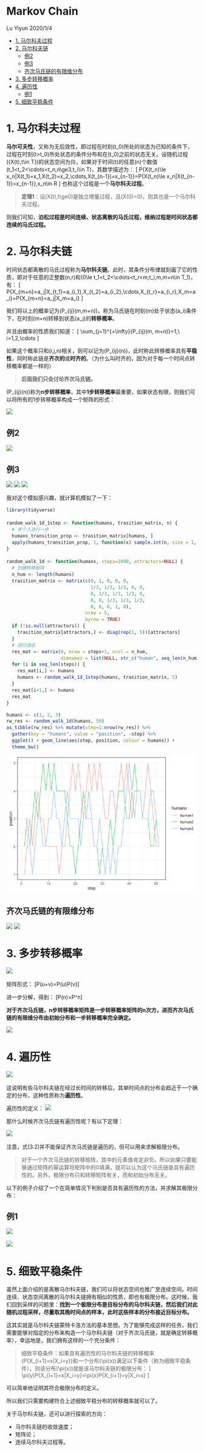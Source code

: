 Markov Chain
================
Lu Yiyun
2020/1/4

  - [1. 马尔科夫过程](#马尔科夫过程)
  - [2. 马尔科夫链](#马尔科夫链)
      - [例2](#例2)
      - [例3](#例3)
      - [齐次马氏链的有限维分布](#齐次马氏链的有限维分布)
  - [3. 多步转移概率](#多步转移概率)
  - [4. 遍历性](#遍历性)
      - [例1](#例1)
  - [5. 细致平稳条件](#细致平稳条件)

# 1\. 马尔科夫过程

**马尔可夫性**，又称为无后效性，即过程在时刻\(t_0\)所处的状态为已知的条件下，过程在时刻\(t>t_0\)所处状态的条件分布和在\(t_0\)之前的状态无关。设随机过程\({X(t),t\in T}\)的状态空间为\(I\)，如果对于时间\(t\)的任意\(n\)个数值\(t_1<t_2<\cdots<t_n,n\ge3,t_i\in T\)，其数学描述为：
\[
P\{X(t_n)\le x_n|X(t_1)=x_1,X(t_2)=x_2,\cdots,X(t_{n-1})=x_{n-1}\}=P\{X(t_n)\le x_n|X(t_{n-1})=x_{n-1}\},x_n\in R
\] 也称这个过程是一个**马尔科夫过程**。

> **定理1**：设\(X(t),t\ge0\)是独立增量过程，且\(X(0)=0\)，则其也是一个马尔科夫过程。

则我们可知，**泊松过程是时间连续、状态离散的马氏过程，维纳过程是时间状态都连续的马氏过程。**

# 2\. 马尔科夫链

时间状态都离散的马氏过程称为**马尔科夫链**。此时，其条件分布律就刻画了它的性质，即对于任意的正整数\(n,r\)和\(0\le t_1<t_2<\cdots<t_r<m;t_i,m,m+n\in T_1\)，有：
\[
P\{X_{m+n}=a_j|X_{t_1}=a_{i_1},X_{t_2}=a_{i_2},\cdots,X_{t_r}=a_{i_r},X_m=a_i\}=P\{X_{m+n}=a_j|X_m=a_i\}
\]

我们将以上的概率记为\(P_{ij}(m,m+n)\)，称为马氏链在时刻\(m\)处于状态\(a_i\)条件下，在时刻\(m+n\)转移到状态\(a_j\)的**转移概率**。

并且由概率的性质我们知道： \[
\sum_{j=1}^{+\infty}{P_{ij}(m, m+n)}=1,\ i=1,2,\cdots
\]

如果这个概率只和\(i,j,n\)相关，则可以记为\(P_{ij}(n)\)，此时称此转移概率具有**平稳性**，同时称此链是**齐次的**或**时齐的**。（为什么叫时齐的，因为对于每一个时间点转移概率都是一样的）

> **后面我们只会讨论齐次马氏链。**

\(P_{ij}(n)\)称为**n步转移概率**，其中**1步转移概率**最重要，如果状态有限，则我们可以将所有的1步转移概率构成一个矩阵的形式：

![](../images/transition_matrix.png)

## 例2

![](../images/markov_exam2.png)

## 例3

![](../images/markov_exam3-1.png) ![](../images/markov_exam3-2.png)
![](../images/markov_exam3-3.png)

我对这个模拟感兴趣，就计算机模拟了一下：

``` r
library(tidyverse)

random_walk_1d_1step <- function(humans, trasition_matrix, n) {
  # 多个人进行一步
  humans_transition_prop <- trasition_matrix[humans, ]
  apply(humans_transition_prop, 1, function(x) sample.int(n, size = 1, prob = x))
}

random_walk_1d <- function(humans, steps=1000, attractors=NULL) {
  # 创建转移矩阵
  n_hum <- length(humans)
  trasition_matrix <- matrix(c(0, 1, 0, 0, 0,
                               1/3, 1/3, 1/3, 0, 0,
                               0, 1/3, 1/3, 1/3, 0,
                               0, 0, 1/3, 1/3, 1/3,
                               0, 0, 0, 1, 0),
                             nrow = 5,
                             byrow = TRUE)
  if (!is.null(attractors)) {
    trasition_matrix[attractors,] <- diag(rep(1, 5))[attractors]
  }
  # 进行游走
  res_mat <- matrix(0, nrow = steps+1, ncol = n_hum,
                    dimnames = list(NULL, str_c("human", seq_len(n_hum))))
  for (i in seq_len(steps)) {
    res_mat[i,] <- humans
    humans <- random_walk_1d_1step(humans, trasition_matrix, 5)
  }
  res_mat[i+1,] <- humans
  res_mat
}
```

``` r
humans <- c(1, 2, 3)
rw_res <- random_walk_1d(humans, 50)
as_tibble(rw_res) %>% mutate(step=1:nrow(rw_res)) %>%
  gather(key = "humans", value = "position", -step) %>% 
  ggplot() + geom_line(aes(step, position, colour = humans)) +
  theme_bw()
```

![](/images/MarkovChain/unnamed-chunk-2-1.png)<!-- -->

## 齐次马氏链的有限维分布

![](../images/markov_dist.png) ![](../images/markov_dist2.png)

# 3\. 多步转移概率

![](../images/ck_equation.png)

矩阵形式： \[P(u+v)=P(u)P(v)\]

进一步分解，得到： \[P(n)=P^n\]

**对于齐次马氏链，n步转移概率矩阵是一步转移概率矩阵的n次方，进而齐次马氏链的有限维分布由初始分布和一步转移概率完全确定。**

![](../images/2step_markov.png)

# 4\. 遍历性

![](../images/2step_markov2.png)

这说明有些马尔科夫链在经过长时间的转移后，其单时间点的分布会趋近于一个确定的分布，这种性质称为**遍历性**。

遍历性的定义： ![](../images/bianli.png)

那什么时候齐次马氏链有遍历性呢？有以下定理：

![](../images/bianli_proof.png)

注意，式(3.2)并不能保证齐次马氏链是遍历的，但可以用来求解极限分布。

> 对于一个齐次马氏链的转移矩阵，其中的元素值肯定非负。所以如果只要能够通过矩阵的幂运算将矩阵中的0填满，就可以认为这个马氏链是具有遍历性的。另外，极限分布只和转移矩阵有关，而和初始分布无关。

以下的例子介绍了一个在简单情况下判别是否具有遍历性的方法，并求解其极限分布：

## 例1

![](../images/bianli_exam1.png)

![](../images/bianli_exam1-2.png)

# 5\. 细致平稳条件

虽然上面介绍的是离散马尔科夫链，我们可以将状态空间也推广至连续空间。时间连续、状态空间离散的马尔科夫链拥有相似的性质，即也有极限分布。这时候，我们回到采样的问题里：**找到一个极限分布是目标分布的马尔科夫链，然后我们对此随机过程采样，尽量取其晚时间点的样本，此时这些样本的分布接近目标分布。**

这其实就是马尔科夫链蒙特卡洛方法的基本思想。为了能够完成这样的任务，我们需要能够对指定的分布来构造一个马尔科夫链（对于齐次马氏链，就是确定转移概率），幸运地是，我们拥有这样的一个充分条件：

> 细致平稳条件：如果具有遍历性的马尔科夫链的转移概率\(P\{X_{i+1}=x|X_i=y\}\)和一个分布\(\pi(x)\)满足以下条件（称为细致平稳条件），则该分布\(\pi(x)\)就是该马尔科夫链的极限分布：
> \[
> \pi(y)P\{X_{i+1}=x|X_i=y\}=\pi(x)P\{X_{i+1}=y|X_i=x\}
> \]

可以简单地证明其符合极限分布的定义。

所以我们只需要构建符合上述细致平稳分布的转移概率就可以了。

关于马尔科夫链，还可以进行探索的方向：

  - 马尔科夫链的收敛速度；
  - 矩阵论；
  - 连续马尔科夫过程等。
